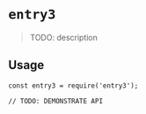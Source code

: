 # `entry3`

> TODO: description

## Usage

```
const entry3 = require('entry3');

// TODO: DEMONSTRATE API
```
